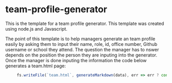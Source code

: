 # team-profile-generator
This is the template for a team profile generator. This template was created using node.js and Javascript.

The point of this template is to help managers generate an team profile easily by asking them to input their name, role, id, office number, Github username or school they attend. The question the manager has to nswer depends on the position the person they are inputing into the generator. Once the manager is done inputing the information the code below generates a team.html page: 
```js
     fs.writeFile(`team.html`, generateMarkdown(data), err => err ? console.error(err) : console.log('Success!'));
```